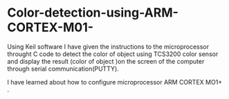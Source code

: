 # Color-detection-using-ARM-CORTEX-M01-

Using Keil software I have given the instructions to the microprocessor throught C code to detect the
color of object using TCS3200 color sensor and display the result (color of object )on the screen of the
computer through serial communication(PUTTY).

I have learned about how to configure microprocessor ARM CORTEX MO1+ .
